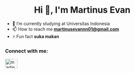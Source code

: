## <h1 align="center">Hi 👋, I'm Martinus Evan</h1>

- 🏫 I’m currently studying at Universitas Indonesia
- 📫 How to reach me **martinusevannn01@gmail.com**
- ⚡ Fun fact **suka makan**

<h3 align="left">Connect with me:</h3>
<p align="left">
<a href="https://www.linkedin.com/in/martinus-evan-aristianto-592180208/" target="blank"><img align="center" src="https://raw.githubusercontent.com/rahuldkjain/github-profile-readme-generator/master/src/images/icons/Social/linked-in-alt.svg" alt="martinus-evan-aristianto" height="30" width="40" /></a>
</p>


